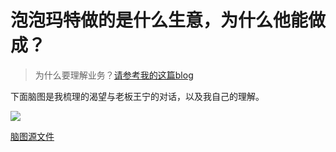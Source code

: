 # 泡泡玛特做的是什么生意，为什么他能做成？

> 为什么要理解业务？[请参考我的这篇blog](https://github.com/BrooksWon/Blogs/blob/master/think/product/README.md)

下面脑图是我梳理的渴望与老板王宁的对话，以及我自己的理解。

![](/Users/Brooks/blog/blog/business/[理解业务]-渴望对话王宁.png)



[脑图源文件]()

